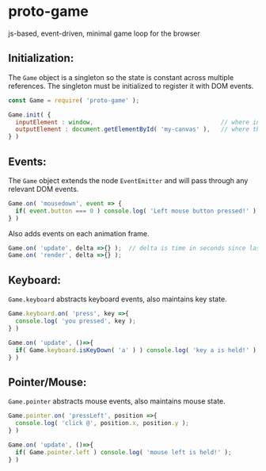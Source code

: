 # proto-game
js-based, event-driven, minimal game loop for the browser

## Initialization:
The ```Game``` object is a singleton so the state is constant across multiple references.
The singleton must be initialized to register it with DOM events.

```js
const Game = require( 'proto-game' );

Game.init( {
  inputElement : window,                                    // where inputs will be received
  outputElement : document.getElementById( 'my-canvas' ),   // where the game will be displayed
} )
```




## Events:

The ```Game``` object extends the node ```EventEmitter``` and will pass through any relevant DOM events.

```js
Game.on( 'mousedown', event => {
  if( event.button === 0 ) console.log( 'Left mouse button pressed!' );
} )
```

Also adds events on each animation frame.
```js
Game.on( 'update', delta =>{} );  // delta is time in seconds since last update
Game.on( 'render', delta =>{} );
```

## Keyboard:

```Game.keyboard``` abstracts keyboard events, also maintains key state.

```js
Game.keyboard.on( 'press', key =>{
  console.log( 'you pressed', key );
} )

Game.on( 'update', ()=>{
  if( Game.keyboard.isKeyDown( 'a' ) ) console.log( 'key a is held!' );
} )

```

## Pointer/Mouse:

```Game.pointer``` abstracts mouse events, also maintains mouse state.

```js
Game.pointer.on( 'pressLeft', position =>{
  console.log( 'click @', position.x, position.y );
} )

Game.on( 'update', ()=>{
  if( Game.pointer.left ) console.log( 'mouse left is held!' );
} )

```
